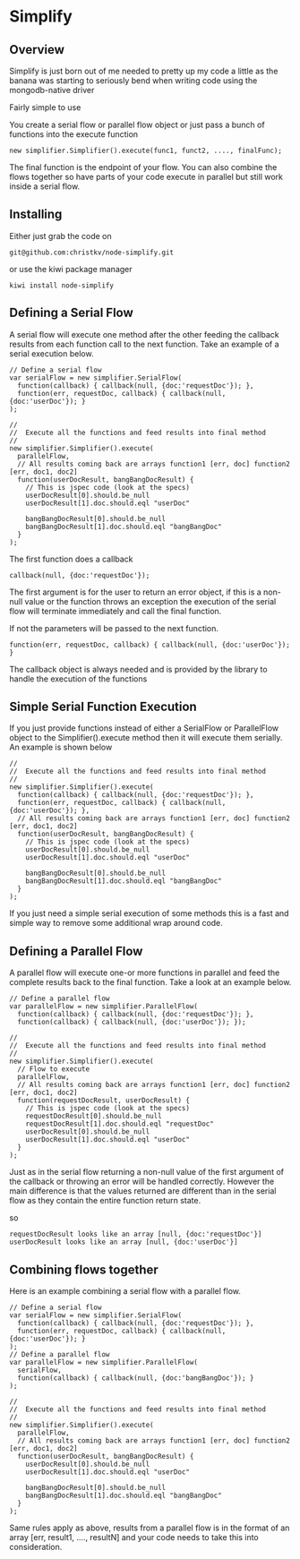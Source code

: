 Simplify
===============

Overview
---------------
Simplify is just born out of me needed to pretty up my code a little as the banana was
starting to seriously bend when writing code using the mongodb-native driver

Fairly simple to use

You create a serial flow or parallel flow object or just pass a bunch of functions into the execute function

    new simplifier.Simplifier().execute(func1, funct2, ...., finalFunc);

The final function is the endpoint of your flow. You can also combine the flows together so have parts of your
code execute in parallel but still work inside a serial flow.


Installing
---------------
Either just grab the code on 
  
    git@github.com:christkv/node-simplify.git 

or use the kiwi package manager 

    kiwi install node-simplify


Defining a Serial Flow
---------------------------------------
A serial flow will execute one method after the other feeding the callback results from each function call to the
next function. Take an example of a serial execution below.

    // Define a serial flow
    var serialFlow = new simplifier.SerialFlow(
      function(callback) { callback(null, {doc:'requestDoc'}); }, 
      function(err, requestDoc, callback) { callback(null, {doc:'userDoc'}); }
    );
  
    //
    //  Execute all the functions and feed results into final method
    //  
    new simplifier.Simplifier().execute(
      parallelFlow,
      // All results coming back are arrays function1 [err, doc] function2 [err, doc1, doc2]
      function(userDocResult, bangBangDocResult) { 
        // This is jspec code (look at the specs)
        userDocResult[0].should.be_null
        userDocResult[1].doc.should.eql "userDoc"
      
        bangBangDocResult[0].should.be_null
        bangBangDocResult[1].doc.should.eql "bangBangDoc"
      }
    );        
  
The first function does a callback
  
    callback(null, {doc:'requestDoc'});
  
The first argument is for the user to return an error object, if this is a non-null value or the function throws an exception the
execution of the serial flow will terminate immediately and call the final function.

If not the parameters will be passed to the next function.

    function(err, requestDoc, callback) { callback(null, {doc:'userDoc'}); }
  
The callback object is always needed and is provided by the library to handle the execution of the functions

Simple Serial Function Execution
---------------------------------------
If you just provide functions instead of either a SerialFlow or ParallelFlow object to the Simplifier().execute method then
it will execute them serially. An example is shown below

    //
    //  Execute all the functions and feed results into final method
    //  
    new simplifier.Simplifier().execute(
      function(callback) { callback(null, {doc:'requestDoc'}); }, 
      function(err, requestDoc, callback) { callback(null, {doc:'userDoc'}); },
      // All results coming back are arrays function1 [err, doc] function2 [err, doc1, doc2]
      function(userDocResult, bangBangDocResult) { 
        // This is jspec code (look at the specs)
        userDocResult[0].should.be_null
        userDocResult[1].doc.should.eql "userDoc"
    
        bangBangDocResult[0].should.be_null
        bangBangDocResult[1].doc.should.eql "bangBangDoc"
      }
    );        

If you just need a simple serial execution of some methods this is a fast and simple way to remove some additional wrap around
code.


Defining a Parallel Flow
---------------------------------------
A parallel flow will execute one-or more functions in parallel and feed the complete results back to the final function.
Take a look at an example below.

    // Define a parallel flow
    var parallelFlow = new simplifier.ParallelFlow(
      function(callback) { callback(null, {doc:'requestDoc'}); }, 
      function(callback) { callback(null, {doc:'userDoc'}); });

    //
    //  Execute all the functions and feed results into final method
    //  
    new simplifier.Simplifier().execute(
      // Flow to execute
      parallelFlow,
      // All results coming back are arrays function1 [err, doc] function2 [err, doc1, doc2]
      function(requestDocResult, userDocResult) { 
        // This is jspec code (look at the specs)
        requestDocResult[0].should.be_null
        requestDocResult[1].doc.should.eql "requestDoc"
        userDocResult[0].should.be_null
        userDocResult[1].doc.should.eql "userDoc"
      }
    ); 

Just as in the serial flow returning a non-null value of the first argument of the callback or throwing an error will be handled correctly.
However the main difference is that the values returned are different than in the serial flow as they contain the entire function return state.

so

    requestDocResult looks like an array [null, {doc:'requestDoc'}]
    userDocResult looks like an array [null, {doc:'userDoc'}]
  

Combining flows together
---------------------------------------
Here is an example combining a serial flow with a parallel flow.

    // Define a serial flow
    var serialFlow = new simplifier.SerialFlow(
      function(callback) { callback(null, {doc:'requestDoc'}); }, 
      function(err, requestDoc, callback) { callback(null, {doc:'userDoc'}); }
    );
    // Define a parallel flow
    var parallelFlow = new simplifier.ParallelFlow(
      serialFlow, 
      function(callback) { callback(null, {doc:'bangBangDoc'}); }
    );

    //
    //  Execute all the functions and feed results into final method
    //  
    new simplifier.Simplifier().execute(
      parallelFlow,
      // All results coming back are arrays function1 [err, doc] function2 [err, doc1, doc2]
      function(userDocResult, bangBangDocResult) { 
        userDocResult[0].should.be_null
        userDocResult[1].doc.should.eql "userDoc"
    
        bangBangDocResult[0].should.be_null
        bangBangDocResult[1].doc.should.eql "bangBangDoc"
      }
    );        

Same rules apply as above, results from a parallel flow is in the format of an array [err, result1, ...., resultN] and your code needs
to take this into consideration.


